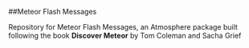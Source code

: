 ##Meteor Flash Messages

Repository for Meteor Flash Messages, an Atmosphere package built following the book **Discover Meteor** by Tom Coleman and Sacha Grief